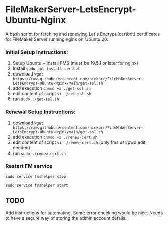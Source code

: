 # FileMakerServer-LetsEncrypt-Ubuntu-Nginx

A bash script for fetching and renewing Let's Encrypt (certbot) certificates for FileMaker Server running nginx on Ubuntu 20.

### Initial Setup Instructions:

1. Setup Ubuntu + install FMS (must be 19.5.1 or later for nginx)
2. Install `sudo apt install certbot`
3. download `wget https://raw.githubusercontent.com/nickorr/FileMakerServer-LetsEncrypt-Ubuntu-Nginx/main/get-ssl.sh`
4. add execution `chmod +x ./get-ssl.sh`
5. edit content of script `vi ./get-ssl.sh`
6. run `sudo ./get-ssl.sh`

### Renewal Setup Instructions:

1. download `wget https://raw.githubusercontent.com/nickorr/FileMakerServer-LetsEncrypt-Ubuntu-Nginx/main/get-ssl.sh`
2. add execution `chmod +x ./renew-cert.sh`
3. edit content of script `vi ./renew-cert.sh` (only fms usr/pwd edit needed)
4. run `sudo ./renew-cert.sh`

### Restart FM service

`sudo service fmshelper stop`

`sudo service fmshelper start`

## TODO

Add instructions for automating.
Some error checking would be nice.
Needs to have a secure way of storing the admin account details.
